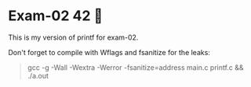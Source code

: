 # Exam-02 42 :page_with_curl:

This is my version of printf for exam-02.

Don't forget to compile with Wflags and fsanitize for the leaks:
> gcc -g -Wall -Wextra -Werror -fsanitize=address main.c printf.c && ./a.out